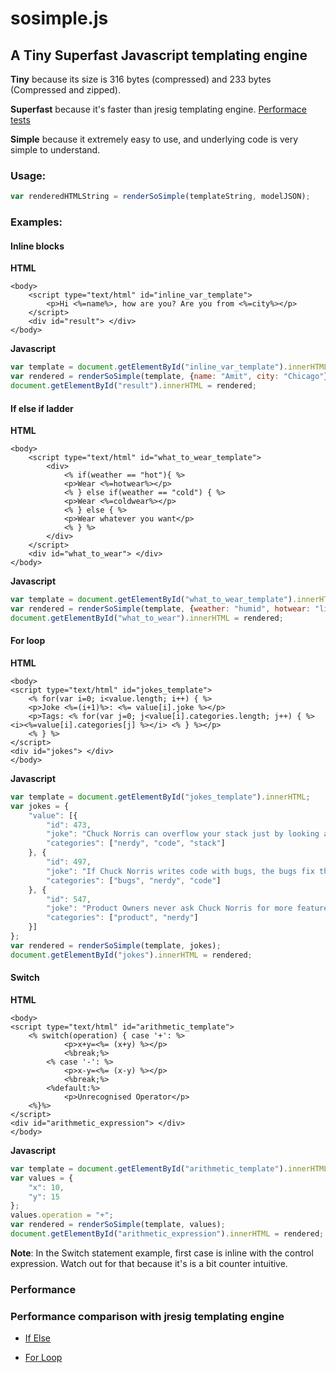 # sosimple.js
## A Tiny Superfast Javascript templating engine

**Tiny** because its size is 316 bytes (compressed) and 233 bytes (Compressed and zipped).

**Superfast** because it's faster than jresig templating engine. [Performace tests](#perf)

**Simple** because it extremely easy to use, and underlying code is very simple to understand.

### Usage:
```JavaScript
var renderedHTMLString = renderSoSimple(templateString, modelJSON);
```


### Examples:

#### Inline blocks
**HTML**
```HTML+ERB
<body>
    <script type="text/html" id="inline_var_template">
        <p>Hi <%=name%>, how are you? Are you from <%=city%></p>
    </script>
    <div id="result"> </div>
</body>
```
**Javascript**
```JavaScript
var template = document.getElementById("inline_var_template").innerHTML;
var rendered = renderSoSimple(template, {name: "Amit", city: "Chicago"});
document.getElementById("result").innerHTML = rendered;
```


#### If else if ladder
**HTML**
```HTML+ERB
<body>
    <script type="text/html" id="what_to_wear_template">
        <div>
            <% if(weather == "hot"){ %>
            <p>Wear <%=hotwear%></p>
            <% } else if(weather == "cold") { %>
            <p>Wear <%=coldwear%></p>
            <% } else { %>
            <p>Wear whatever you want</p>
            <% } %>
        </div>
    </script>
    <div id="what_to_wear"> </div>
</body>
```
**Javascript**
```JavaScript
var template = document.getElementById("what_to_wear_template").innerHTML;
var rendered = renderSoSimple(template, {weather: "humid", hotwear: "light", coldwear: "dark"});
document.getElementById("what_to_wear").innerHTML = rendered;
```


#### For loop
**HTML**
```HTML+ERB
<body>
<script type="text/html" id="jokes_template">
    <% for(var i=0; i<value.length; i++) { %>
    <p>Joke <%=(i+1)%>: <%= value[i].joke %></p>
    <p>Tags: <% for(var j=0; j<value[i].categories.length; j++) { %> <i><%=value[i].categories[j] %></i> <% } %></p>
    <% } %>
</script>
<div id="jokes"> </div>
</body>
```
**Javascript**
```JavaScript
var template = document.getElementById("jokes_template").innerHTML;
var jokes = {
    "value": [{
        "id": 473,
        "joke": "Chuck Norris can overflow your stack just by looking at it.",
        "categories": ["nerdy", "code", "stack"]
    }, {
        "id": 497,
        "joke": "If Chuck Norris writes code with bugs, the bugs fix themselves.",
        "categories": ["bugs", "nerdy", "code"]
    }, {
        "id": 547,
        "joke": "Product Owners never ask Chuck Norris for more features. They ask for mercy.",
        "categories": ["product", "nerdy"]
    }]
};
var rendered = renderSoSimple(template, jokes);
document.getElementById("jokes").innerHTML = rendered;
```


#### Switch
**HTML**
```HTML+ERB
<body>
<script type="text/html" id="arithmetic_template">
    <% switch(operation) { case '+': %>
            <p>x+y=<%= (x+y) %></p>
            <%break;%>
        <% case '-': %>
            <p>x-y=<%= (x-y) %></p>
            <%break;%>
        <%default:%>
            <p>Unrecognised Operator</p>
    <%}%>
</script>
<div id="arithmetic_expression"> </div>
</body>
```
**Javascript**
```JavaScript
var template = document.getElementById("arithmetic_template").innerHTML;
var values = {
    "x": 10,
    "y": 15
};
values.operation = "+";
var rendered = renderSoSimple(template, values);
document.getElementById("arithmetic_expression").innerHTML = rendered;
```
**Note**: In the Switch statement example, first case is inline with the control expression. Watch out for that because it's is a bit counter intuitive.

### Performance <a name="perf"></a>
### Performance comparison with jresig templating engine
- [If Else](http://jsperf.com/ifelse-sosimple)

- [For Loop](http://jsperf.com/forloop-sosimple)

